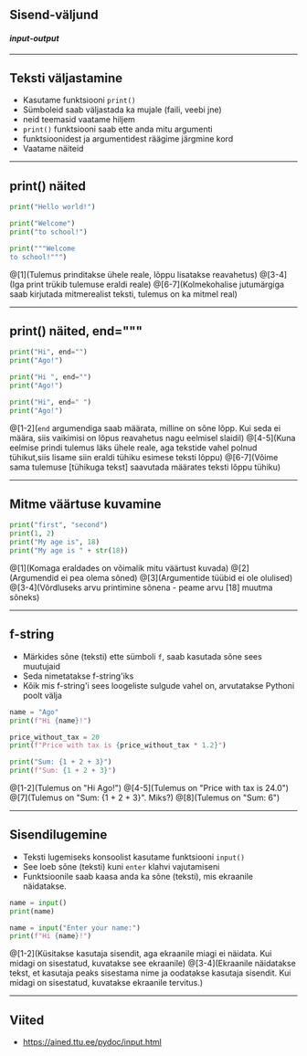 ## Sisend-väljund
#### _input-output_

---


## Teksti väljastamine


- Kasutame funktsiooni ``print()``
- Sümboleid saab väljastada ka mujale (faili, veebi jne)
 - neid teemasid vaatame hiljem
- ``print()`` funktsiooni saab ette anda mitu argumenti
 - funktsioonidest ja argumentidest räägime järgmine kord
- Vaatame näiteid

---

## print() näited

```python
print("Hello world!")

print("Welcome")
print("to school!")

print("""Welcome
to school!""")
```

@[1](Tulemus prinditakse ühele reale, lõppu lisatakse reavahetus)
@[3-4](Iga print trükib tulemuse eraldi reale)
@[6-7](Kolmekohalise jutumärgiga saab kirjutada mitmerealist teksti, tulemus on ka mitmel real)

---

## print() näited, end="""

```python
print("Hi", end="")
print("Ago!")

print("Hi ", end="")
print("Ago!")

print("Hi", end=" ")
print("Ago!")
```
@[1-2](``end`` argumendiga saab määrata, milline on sõne lõpp. Kui seda ei määra, siis vaikimisi on lõpus reavahetus nagu eelmisel slaidil)
@[4-5](Kuna eelmise prindi tulemus läks ühele reale, aga tekstide vahel polnud tühikut,siis lisame siin eraldi tühiku esimese teksti lõppu)
@[6-7](Võime sama tulemuse [tühikuga tekst] saavutada määrates teksti lõppu tühiku)

---

## Mitme väärtuse kuvamine

```python
print("first", "second")
print(1, 2)
print("My age is", 18)
print("My age is " + str(18))
```
@[1](Komaga eraldades on võimalik mitu väärtust kuvada)
@[2](Argumendid ei pea olema sõned)
@[3](Argumentide tüübid ei ole olulised)
@[3-4](Võrdluseks arvu printimine sõnena - peame arvu [18] muutma sõneks)

---

## f-string

- Märkides sõne (teksti) ette sümboli ``f``, saab kasutada sõne sees muutujaid
 - Seda nimetatakse f-string'iks
- Kõik mis f-string'i sees loogeliste sulgude vahel on, arvutatakse Pythoni poolt välja

```python
name = "Ago"
print(f"Hi {name}!")

price_without_tax = 20
print(f"Price with tax is {price_without_tax * 1.2}")

print("Sum: {1 + 2 + 3}")
print(f"Sum: {1 + 2 + 3}")
```

@[1-2](Tulemus on "Hi Ago!")
@[4-5](Tulemus on "Price with tax is 24.0")
@[7](Tulemus on "Sum: {1 + 2 + 3}". Miks?)
@[8](Tulemus on "Sum: 6")

---

## Sisendilugemine

- Teksti lugemiseks konsoolist kasutame funktsiooni ``input()``
- See loeb sõne (teksti) kuni ``enter`` klahvi vajutamiseni
- Funktsioonile saab kaasa anda ka sõne (teksti), mis ekraanile näidatakse.

```python
name = input()
print(name)

name = input("Enter your name:")
print(f"Hi {name}!")
```

@[1-2](Küsitakse kasutaja sisendit, aga ekraanile miagi ei näidata. Kui midagi on sisestatud, kuvatakse see ekraanile)
@[3-4](Ekraanile näidatakse tekst, et kasutaja peaks sisestama nime ja oodatakse kasutaja sisendit. Kui midagi on sisestatud, kuvatakse ekraanile tervitus.)

---

## Viited

- https://ained.ttu.ee/pydoc/input.html
